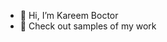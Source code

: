 - 👋 Hi, I’m Kareem Boctor
- 👀 Check out samples of my work


<!---
ktboctor/ktboctor is a ✨ special ✨ repository because its `README.md` (this file) appears on your GitHub profile.
You can click the Preview link to take a look at your changes.
--->
